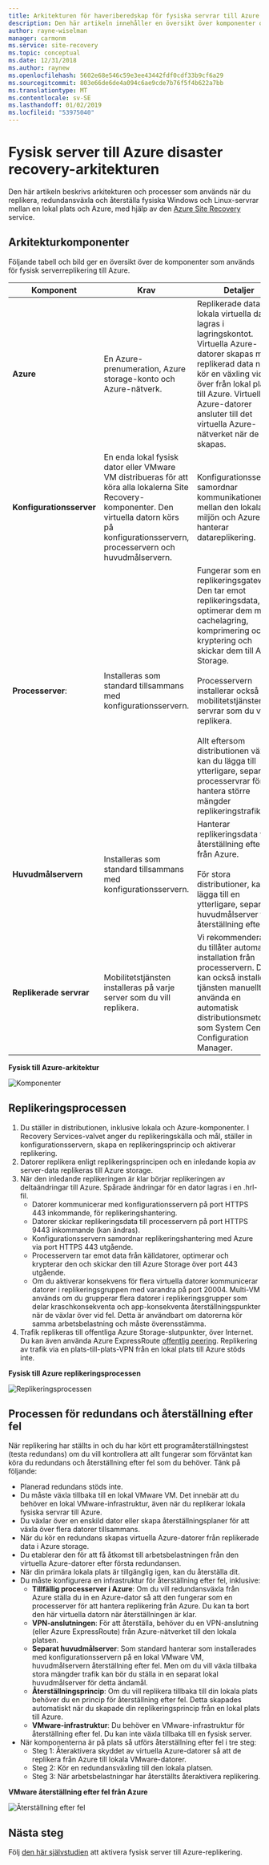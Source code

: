 ```yaml
---
title: Arkitekturen för haveriberedskap för fysiska servrar till Azure med hjälp av Azure Site Recovery | Microsoft Docs
description: Den här artikeln innehåller en översikt över komponenter och arkitektur som används under haveriberedskap för lokala fysiska servrar till Azure med Azure Site Recovery-tjänsten.
author: rayne-wiselman
manager: carmonm
ms.service: site-recovery
ms.topic: conceptual
ms.date: 12/31/2018
ms.author: raynew
ms.openlocfilehash: 5602e68e546c59e3ee43442fdf0cdf33b9cf6a29
ms.sourcegitcommit: 803e66de6de4a094c6ae9cde7b76f5f4b622a7bb
ms.translationtype: MT
ms.contentlocale: sv-SE
ms.lasthandoff: 01/02/2019
ms.locfileid: "53975040"
---
```

# <a name="physical-server-to-azure-disaster-recovery-architecture"></a>Fysisk server till Azure disaster recovery-arkitekturen

Den här artikeln beskrivs arkitekturen och processer som används när du replikera, redundansväxla och återställa fysiska Windows och Linux-servrar mellan en lokal plats och Azure, med hjälp av den [Azure Site Recovery](site-recovery-overview.md) service.


## <a name="architectural-components"></a>Arkitekturkomponenter

Följande tabell och bild ger en översikt över de komponenter som används för fysisk serverreplikering till Azure.  

**Komponent** | **Krav** | **Detaljer**
--- | --- | ---
**Azure** | En Azure-prenumeration, Azure storage-konto och Azure-nätverk. | Replikerade data från lokala virtuella datorer lagras i lagringskontot. Virtuella Azure-datorer skapas med replikerad data när du kör en växling vid fel över från lokal plats till Azure. Virtuella Azure-datorer ansluter till det virtuella Azure-nätverket när de skapas.
**Konfigurationsserver** | En enda lokal fysisk dator eller VMware VM distribueras för att köra alla lokalerna Site Recovery-komponenter. Den virtuella datorn körs på konfigurationsservern, processervern och huvudmålservern. | Konfigurationsservern samordnar kommunikationen mellan den lokala miljön och Azure och hanterar datareplikering.
 **Processerver**:  | Installeras som standard tillsammans med konfigurationsservern. | Fungerar som en replikeringsgateway. Den tar emot replikeringsdata, optimerar dem med cachelagring, komprimering och kryptering och skickar dem till Azure Storage.<br/><br/> Processervern installerar också mobilitetstjänsten på servrar som du vill replikera.<br/><br/> Allt eftersom distributionen växer kan du lägga till ytterligare, separat processervrar för att hantera större mängder replikeringstrafik.
 **Huvudmålservern** | Installeras som standard tillsammans med konfigurationsservern. | Hanterar replikeringsdata vid återställning efter fel från Azure.<br/><br/> För stora distributioner, kan du lägga till en ytterligare, separat huvudmålserver för återställning efter fel.
**Replikerade servrar** | Mobilitetstjänsten installeras på varje server som du vill replikera. | Vi rekommenderar att du tillåter automatisk installation från processervern. Du kan också installera tjänsten manuellt eller använda en automatisk distributionsmetod som System Center Configuration Manager.

**Fysisk till Azure-arkitektur**

![Komponenter](./media/physical-azure-architecture/arch-enhanced.png)

## <a name="replication-process"></a>Replikeringsprocessen

1. Du ställer in distributionen, inklusive lokala och Azure-komponenter. I Recovery Services-valvet anger du replikeringskälla och mål, ställer in konfigurationsservern, skapa en replikeringsprincip och aktiverar replikering.
2. Datorer replikera enligt replikeringsprincipen och en inledande kopia av server-data replikeras till Azure storage.
3. När den inledande replikeringen är klar börjar replikeringen av deltaändringar till Azure. Spårade ändringar för en dator lagras i en .hrl-fil.
    - Datorer kommunicerar med konfigurationsservern på port HTTPS 443 inkommande, för replikeringshantering.
    - Datorer skickar replikeringsdata till processervern på port HTTPS 9443 inkommande (kan ändras).
    - Konfigurationsservern samordnar replikeringshantering med Azure via port HTTPS 443 utgående.
    - Processervern tar emot data från källdatorer, optimerar och krypterar den och skickar den till Azure Storage över port 443 utgående.
    - Om du aktiverar konsekvens för flera virtuella datorer kommunicerar datorer i replikeringsgruppen med varandra på port 20004. Multi-VM används om du grupperar flera datorer i replikeringsgrupper som delar kraschkonsekventa och app-konsekventa återställningspunkter när de växlar över vid fel. Detta är användbart om datorerna kör samma arbetsbelastning och måste överensstämma.
4. Trafik replikeras till offentliga Azure Storage-slutpunkter, över Internet. Du kan även använda Azure ExpressRoute [offentlig peering](../expressroute/expressroute-circuit-peerings.md#publicpeering). Replikering av trafik via en plats-till-plats-VPN från en lokal plats till Azure stöds inte.


**Fysisk till Azure replikeringsprocessen**

![Replikeringsprocessen](./media/physical-azure-architecture/v2a-architecture-henry.png)

## <a name="failover-and-failback-process"></a>Processen för redundans och återställning efter fel

När replikering har ställts in och du har kört ett programåterställningstest (testa redundans) om du vill kontrollera att allt fungerar som förväntat kan köra du redundans och återställning efter fel som du behöver. Tänk på följande:

- Planerad redundans stöds inte.
- Du måste växla tillbaka till en lokal VMware VM. Det innebär att du behöver en lokal VMware-infrastruktur, även när du replikerar lokala fysiska servrar till Azure.
- Du växlar över en enskild dator eller skapa återställningsplaner för att växla över flera datorer tillsammans.
- När du kör en redundans skapas virtuella Azure-datorer från replikerade data i Azure storage.
- Du etablerar den för att få åtkomst till arbetsbelastningen från den virtuella Azure-datorer efter första redundansen.
- När din primära lokala plats är tillgänglig igen, kan du återställa dit.
- Du måste konfigurera en infrastruktur för återställning efter fel, inklusive:
    - **Tillfällig processerver i Azure**: Om du vill redundansväxla från Azure ställa du in en Azure-dator så att den fungerar som en processerver för att hantera replikering från Azure. Du kan ta bort den här virtuella datorn när återställningen är klar.
    - **VPN-anslutningen**: För att återställa, behöver du en VPN-anslutning (eller Azure ExpressRoute) från Azure-nätverket till den lokala platsen.
    - **Separat huvudmålserver**: Som standard hanterar som installerades med konfigurationsservern på en lokal VMware VM, huvudmålservern återställning efter fel. Men om du vill växla tillbaka stora mängder trafik kan bör du ställa in en separat lokal huvudmålserver för detta ändamål.
    - **Återställningsprincip**: Om du vill replikera tillbaka till din lokala plats behöver du en princip för återställning efter fel. Detta skapades automatiskt när du skapade din replikeringsprincip från en lokal plats till Azure.
    - **VMware-infrastruktur**: Du behöver en VMware-infrastruktur för återställning efter fel. Du kan inte växla tillbaka till en fysisk server.
- När komponenterna är på plats så utförs återställning efter fel i tre steg:
    - Steg 1: Återaktivera skyddet av virtuella Azure-datorer så att de replikera från Azure till lokala VMware-datorer.
    - Steg 2: Kör en redundansväxling till den lokala platsen.
    - Steg 3: När arbetsbelastningar har återställts återaktivera replikering.

**VMware återställning efter fel från Azure**

![Återställning efter fel](./media/physical-azure-architecture/enhanced-failback.png)


## <a name="next-steps"></a>Nästa steg

Följ [den här självstudien](physical-azure-disaster-recovery.md) att aktivera fysisk server till Azure-replikering.
